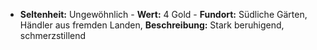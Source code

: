  - **Seltenheit:** Ungewöhnlich - **Wert:** 4 Gold - **Fundort:** Südliche Gärten, Händler aus fremden Landen, **Beschreibung:** Stark beruhigend, schmerzstillend